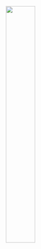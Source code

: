 <div align="center" style="display: flex; justify-content: center; align-items: center; height: 100vh;">
  <img src="![Tribes 3](https://github.com/user-attachments/assets/28510a37-f2a4-49f9-91fd-cdadf1b2aabd)" width="40%">
</div>

At TRIBES, every project is a collaborative effort, driven by passion and innovation. Join us in creating technology that makes a difference. Publish a dream, venture an idea, create a product, share the success.

🔥 Forge Ideas, Share Success 🔥

<div align="center">
  <sub> <a href="https://phirox.deta.page/" target="_blank">TRIBES</a><br>
  <sub> <a href="https://www.linkedin.com/in/santiago-cosentino-2923ab156/" target="_blank">Santiago Cosentino</a><br>
  <small> First Edition: June, 2024</small>  
  </sub>
</div>

<!--
**sacosent/sacosent** is a ✨ _special_ ✨ repository because its `README.md` (this file) appears on your GitHub profile.

Here are some ideas to get you started:

- 🔭 I’m currently working on ...
- 🌱 I’m currently learning ...
- 👯 I’m looking to collaborate on ...
- 🤔 I’m looking for help with ...
- 💬 Ask me about ...
- 📫 How to reach me: ...
- 😄 Pronouns: ...
- ⚡ Fun fact: ...
-->
